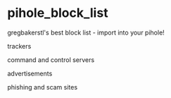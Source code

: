 # pihole_block_list
gregbakerstl's best block list - import into your pihole!

trackers

command and control servers

advertisements

phishing and scam sites

